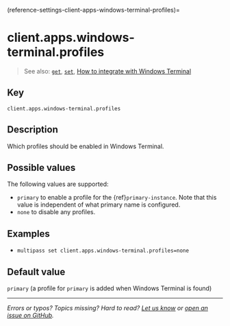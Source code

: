 (reference-settings-client-apps-windows-terminal-profiles)=
# client.apps.windows-terminal.profiles

> See also: [`get`](/reference/command-line-interface/get), [`set`](/reference/command-line-interface/set), [How to integrate with Windows Terminal](/how-to-guides/customise-multipass/integrate-with-windows-terminal)

## Key

`client.apps.windows-terminal.profiles`

## Description

Which profiles should be enabled in Windows Terminal.
<!-- TODO: needs explanation -->

## Possible values

The following values are supported:

  - `primary` to enable a profile for the {ref}`primary-instance`. Note that this value is independent of what primary name is configured.
  - `none` to disable any profiles.

## Examples

- `multipass set client.apps.windows-terminal.profiles=none`

## Default value

`primary` (a profile for `primary` is added when Windows Terminal is found)

---

*Errors or typos? Topics missing? Hard to read? <a href="https://docs.google.com/forms/d/e/1FAIpQLSd0XZDU9sbOCiljceh3rO_rkp6vazy2ZsIWgx4gsvl_Sec4Ig/viewform?usp=pp_url&entry.317501128=https://canonical.com/multipass/docs/winterm-profiles" target="_blank">Let us know</a> or <a href="https://github.com/canonical/multipass/issues/new/choose" target="_blank">open an issue on GitHub</a>.*
